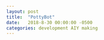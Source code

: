 ```yaml
---
layout: post
title:  "PottyBot"
date:   2018-8-30 00:00:00 -0500
categories: development AIY making
---
```

